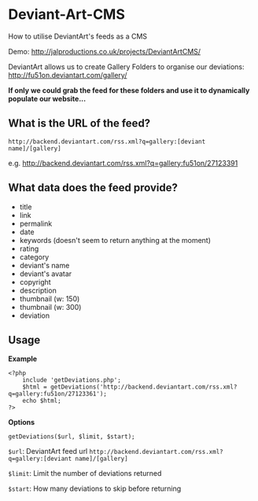 Deviant-Art-CMS
===============
How to utilise DeviantArt's feeds as a CMS

Demo: http://jalproductions.co.uk/projects/DeviantArtCMS/

DeviantArt allows us to create Gallery Folders to organise our deviations: http://fu51on.deviantart.com/gallery/

**If only we could grab the feed for these folders and use it to dynamically populate our website...**

What is the URL of the feed?
----------------------------

`http://backend.deviantart.com/rss.xml?q=gallery:[deviant name]/[gallery]`

e.g. http://backend.deviantart.com/rss.xml?q=gallery:fu51on/27123391

What data does the feed provide?
--------------------------------

- title
- link
- permalink
- date
- keywords (doesn't seem to return anything at the moment)
- rating
- category
- deviant's name
- deviant's avatar
- copyright
- description
- thumbnail (w: 150)
- thumbnail (w: 300)
- deviation

Usage
-----

**Example**
```
<?php
    include 'getDeviations.php';
    $html = getDeviations('http://backend.deviantart.com/rss.xml?q=gallery:fu51on/27123361');
    echo $html;
?>
```

**Options**
```
getDeviations($url, $limit, $start);
```

`$url`:   DeviantArt feed url `http://backend.deviantart.com/rss.xml?q=gallery:[deviant name]/[gallery]`

`$limit`: Limit the number of deviations returned

`$start`: How many deviations to skip before returning